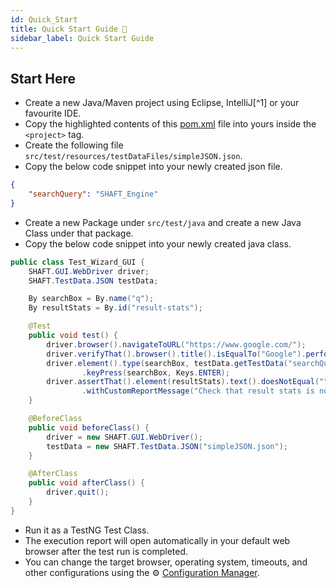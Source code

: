 ```yaml
---
id: Quick_Start
title: Quick Start Guide 🏃
sidebar_label: Quick Start Guide
---
```


## Start Here

-   Create a new Java/Maven project using Eclipse, IntelliJ[^1] or your favourite IDE.
-   Copy the highlighted contents of this [pom.xml](https://github.com/MohabMohie/using_SHAFT_ENGINE/blob/7bfc918b00dfd2bd674c349a07bcec3fa98913a6/pom.xml#L12-L79) file into yours inside the `<project>` tag.
-   Create the following file `src/test/resources/testDataFiles/simpleJSON.json`.
-   Copy the below code snippet into your newly created json file.

```json
{
    "searchQuery": "SHAFT_Engine"
}
```

-   Create a new Package under `src/test/java` and create a new Java Class under that package.
-   Copy the below code snippet into your newly created java class.

```java
public class Test_Wizard_GUI {
    SHAFT.GUI.WebDriver driver;
    SHAFT.TestData.JSON testData;

    By searchBox = By.name("q");
    By resultStats = By.id("result-stats");

    @Test
    public void test() {
        driver.browser().navigateToURL("https://www.google.com/");
        driver.verifyThat().browser().title().isEqualTo("Google").perform();
        driver.element().type(searchBox, testData.getTestData("searchQuery"))
                .keyPress(searchBox, Keys.ENTER);
        driver.assertThat().element(resultStats).text().doesNotEqual("")
                .withCustomReportMessage("Check that result stats is not empty").perform();
    }

    @BeforeClass
    public void beforeClass() {
        driver = new SHAFT.GUI.WebDriver();
        testData = new SHAFT.TestData.JSON("simpleJSON.json");
    }

    @AfterClass
    public void afterClass() {
        driver.quit();
    }
}
```

-   Run it as a TestNG Test Class.
-   The execution report will open automatically in your default web browser after the test run is completed.
-   You can change the target browser, operating system, timeouts, and other configurations using the ⚙️ [Configuration Manager](https://mohabmohie.github.io/SHAFT_ENGINE/).
